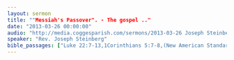 ```yaml
---
layout: sermon
title: ""Messiah's Passover". - The gospel .."
date: "2013-03-26 00:00:00"
audio: "http://media.coggesparish.com/sermons/2013-03-26 Joseph Steinberg.mp3"
speaker: "Rev. Joseph Steinberg"
bible_passages: ["Luke 22:7-13,1Corinthians 5:7-8,(New American Standard Bible (NASB))"]
---
```

